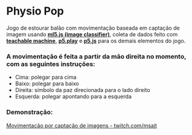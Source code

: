 # Physio Pop
Jogo de estourar balão com movimentação baseada em captação de imagem usando
[**ml5.js (image classifier)**](https://learn.ml5js.org/docs/#/reference/image-classifier), coleta de dados feito com [**teachable machine**](https://teachablemachine.withgoogle.com/),
[**p5.play**](https://molleindustria.github.io/p5.play/) e [**p5.js**](https://p5js.org/) para os demais elementos do jogo.

### **A movimentação é feita a partir da mão direita no momento, com as seguintes instruções:**
- Cima: polegar para cima
- Baixo: polegar para baixo
- Direita: símbolo da paz direcionada para o lado direito
- Esquerda: polegar apontando para a esquerda

### **Demonstração**:

[Movimentação por captação de imagens - twitch.com/msajt](https://www.twitch.tv/videos/667256103)

